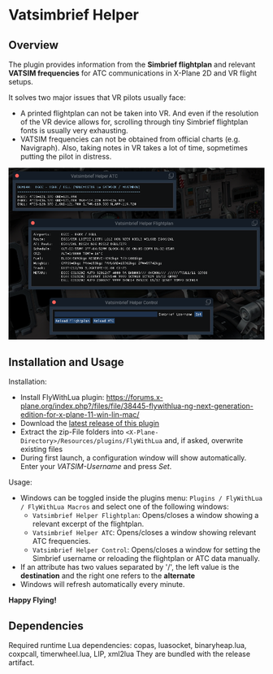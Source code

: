 # Vatsimbrief Helper

## Overview

The plugin provides information from the **Simbrief flightplan** and relevant **VATSIM frequencies** for ATC communications in X-Plane 2D and VR flight setups.

It solves two major issues that VR pilots usually face:

* A printed flightplan can not be taken into VR. And even if the resolution of the VR device allows for, scrolling through tiny Simbrief flightplan fonts is usually very exhausting.
* VATSIM frequencies can not be obtained from official charts (e.g. Navigraph). Also, taking notes in VR takes a lot of time, sopmetimes putting the pilot in distress.

![All windows](screenshots/overview.png "All windows")

## Installation and Usage

Installation:

* Install FlyWithLua plugin: https://forums.x-plane.org/index.php?/files/file/38445-flywithlua-ng-next-generation-edition-for-x-plane-11-win-lin-mac/
* Download the [latest release of this plugin](https://github.com/RedXi/vatsimbrief-helper/releases/latest)
* Extract the zip-File folders into `<X-Plane-Directory>/Resources/plugins/FlyWithLua` and, if asked, overwrite existing files
* During first launch, a configuration window will show automatically. Enter your *VATSIM-Username* and press *Set*.

Usage:

* Windows can be toggled inside the plugins menu: `Plugins / FlyWithLua / FlyWithLua Macros` and select one of the following windows:
  * `Vatsimbrief Helper Flightplan`: Opens/closes a window showing a relevant excerpt of the flightplan.
  * `Vatsimbrief Helper ATC`: Opens/closes a window showing relevant ATC frequencies.
  * `Vatsimbrief Helper Control`: Opens/closes a window for setting the Simbrief username or reloading the flightplan or ATC data manually.
* If an attribute has two values separated by '/', the left value is the **destination** and the right one refers to the **alternate**
* Windows will refresh automatically every minute.

**Happy Flying!**

## Dependencies

Required runtime Lua dependencies: copas, luasocket, binaryheap.lua, coxpcall, timerwheel.lua, LIP, xml2lua
They are bundled with the release artifact.
